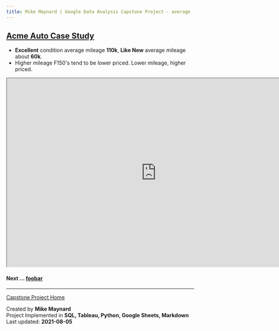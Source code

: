 ```yaml
---
title: Mike Maynard | Google Data Analysis Capstone Project - average
---
```

## [Acme Auto Case Study](/capstone/)

* **Excellent** condition average mileage **110k**, **Like New** average mileage about **60k**.
* Higher mileage F150's tend to be lower priced. Lower mileage, higher priced.

<IFRAME SRC="https://public.tableau.com/views/capstone_16278859884250/age_dash?:language=en-US&:display_count=n&:origin=viz_share_link&:showVizHome=no" WIDTH=800 HEIGHT=505></IFRAME>

#### Next ... [foobar](foobar.html)

---
[Capstone Project Home](/capstone/)

Created by **Mike Maynard**<BR>
Project Implemented in **SQL, Tableau, Python, Google Sheets, Markdown**<BR>
Last updated:  **2021-08-05**

